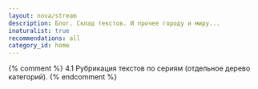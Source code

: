 ```yaml
---
layout: nova/stream
description: Блог. Склад текстов. И прочее городу и миру...
inaturalist: true
recommendations: all
category_id: home
---
```


<!-- title: Блог. Склад текстов. И прочее городу и миру... -->

{% comment %}
    4.1 Рубрикация текстов по сериям (отдельное дерево категорий).
{% endcomment %}
